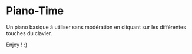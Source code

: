 # Piano-Time


Un piano basique à utiliser sans modération en cliquant sur les différentes touches du clavier.

Enjoy ! :)
